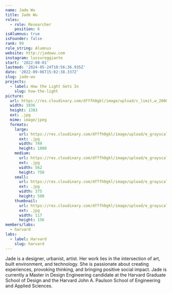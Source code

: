 ```yaml
---
name: Jade Wu
title: Jade Wu
roles:
  - role: Researcher
    position: 6
isAlumnus: true
isFounder: false
rank: 99
role_string: Alumnus
website: http://jadewu.com
instagram: lussureggiante
start: '2022-08-01'
lastmod: '2024-05-24T10:56:36.935Z'
date: '2022-09-06T15:02:38.337Z'
slug: jade-wu
projects:
  - label: How the Light Gets In
    slug: how-the-light
picture:
  url: https://res.cloudinary.com/dfffh0gkl/image/upload/c_limit,w_2000,h_2000/e_grayscale/v1662469330/IMG_2941_Jade_Wu_Caijue_aa7570d97d.jpg
  width: 1036
  height: 1383
  ext: .jpg
  mime: image/jpeg
  formats:
    large:
      url: https://res.cloudinary.com/dfffh0gkl/image/upload/e_grayscale/v1662469331/large_IMG_2941_Jade_Wu_Caijue_aa7570d97d.jpg
      ext: .jpg
      width: 749
      height: 1000
    medium:
      url: https://res.cloudinary.com/dfffh0gkl/image/upload/e_grayscale/v1662469331/medium_IMG_2941_Jade_Wu_Caijue_aa7570d97d.jpg
      ext: .jpg
      width: 562
      height: 750
    small:
      url: https://res.cloudinary.com/dfffh0gkl/image/upload/e_grayscale/v1662469332/small_IMG_2941_Jade_Wu_Caijue_aa7570d97d.jpg
      ext: .jpg
      width: 375
      height: 500
    thumbnail:
      url: https://res.cloudinary.com/dfffh0gkl/image/upload/e_grayscale/v1662469330/thumbnail_IMG_2941_Jade_Wu_Caijue_aa7570d97d.jpg
      ext: .jpg
      width: 117
      height: 156
members/labs:
  - harvard
labs:
  - label: Harvard
    slug: harvard
---
```

Jade is a designer, urbanist, artist. Her work lies in the intersection of art, built environment, and technology. She is passionate about creating experiences, provoking thinking, and bringing positive social impact.
Jade is currently a Master in Design Engineering candidate at the Harvard Graduate School of Design and the Harvard John A. Paulson School of Engineering and Applied Sciences.